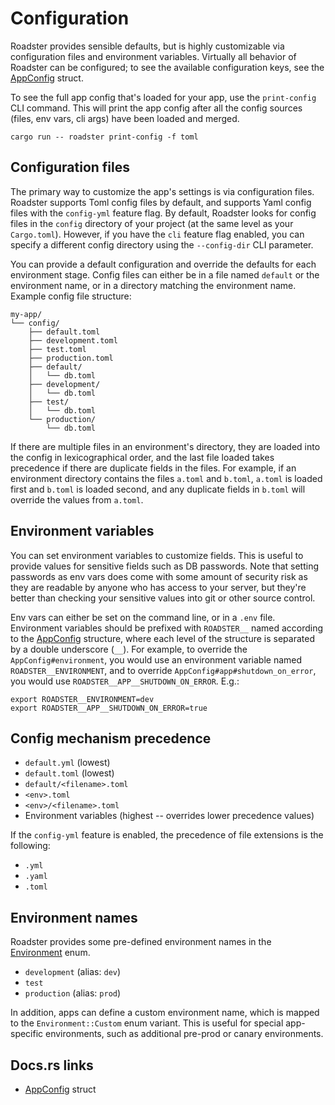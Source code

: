 # Configuration

Roadster provides sensible defaults, but is highly customizable via configuration files and environment variables.
Virtually all behavior of Roadster can be configured; to see the available configuration keys, see
the [AppConfig](https://docs.rs/roadster/latest/roadster/config/struct.AppConfig.html) struct.

To see the full app config that's loaded for your app, use the `print-config` CLI command. This will print the app
config after all the config sources (files, env vars, cli args) have been loaded and merged.

```shell
cargo run -- roadster print-config -f toml
```

## Configuration files

The primary way to customize the app's settings is via configuration files. Roadster supports Toml config files by
default, and supports Yaml config files with the `config-yml` feature flag. By default, Roadster looks for config files
in the `config` directory of your project (at the same level as your `Cargo.toml`). However, if you have the `cli`
feature flag enabled, you can specify a different config directory using the `--config-dir` CLI parameter.

You can provide a default configuration and override the defaults for each environment stage. Config files can either
be in a file named `default` or the environment name, or in a directory matching the environment name. Example config
file structure:

```text
my-app/
└── config/
    ├── default.toml
    ├── development.toml
    ├── test.toml
    ├── production.toml
    ├── default/
    │   └── db.toml
    ├── development/
    │   └── db.toml
    ├── test/
    │   └── db.toml
    └── production/
        └── db.toml
```

If there are multiple files in an environment's directory, they are loaded into the config in lexicographical order, and
the last file loaded takes precedence if there are duplicate fields in the files. For example, if an environment
directory contains the files `a.toml` and `b.toml`, `a.toml` is loaded first and `b.toml` is loaded second, and any
duplicate fields in `b.toml` will override the values from `a.toml`.

## Environment variables

You can set environment variables to customize fields. This is useful to provide values for sensitive fields such as DB
passwords. Note that setting passwords as env vars does come with some amount of security risk as they are readable by
anyone who has access to your server, but they're better than checking your sensitive values into git or other source
control.

Env vars can either be set on the command line, or in a `.env` file. Environment variables should be prefixed with
`ROADSTER__` named according to the [AppConfig](https://docs.rs/roadster/latest/roadster/config/struct.AppConfig.html)
structure, where each level of the structure is separated by a double underscore (`__`). For example, to override the
`AppConfig#environment`, you would use an environment variable named `ROADSTER__ENVIRONMENT`, and to override
`AppConfig#app#shutdown_on_error`, you would use `ROADSTER__APP__SHUTDOWN_ON_ERROR`. E.g.:

```shell
export ROADSTER__ENVIRONMENT=dev
export ROADSTER__APP__SHUTDOWN_ON_ERROR=true
```

## Config mechanism precedence

- `default.yml` (lowest)
- `default.toml` (lowest)
- `default/<filename>.toml`
- `<env>.toml`
- `<env>/<filename>.toml`
- Environment variables (highest -- overrides lower precedence values)

If the `config-yml` feature is enabled, the precedence of file extensions is the following:

- `.yml`
- `.yaml`
- `.toml`

## Environment names

Roadster provides some pre-defined environment names in
the [Environment](https://docs.rs/roadster/latest/roadster/config/environment/enum.Environment.html) enum.

- `development` (alias: `dev`)
- `test`
- `production` (alias: `prod`)

In addition, apps can define a custom environment name, which is mapped to the `Environment::Custom` enum variant. This
is useful for special app-specific environments, such as additional pre-prod or canary environments.

## Docs.rs links

- [AppConfig](https://docs.rs/roadster/latest/roadster/config/struct.AppConfig.html) struct